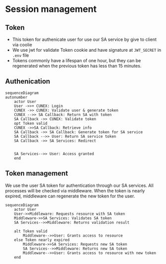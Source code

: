 
# Session management
## Token 
- This token for authenicate user for use our SA service by give to client via coolie
- We use jwt for validate Token cookie and have signature at `JWT_SECRET` in `.env` file
- Tokens commonly have a lifespan of one hour, but they can be regenerated when the previous token has less than 15 minutes.
## Authenication
``` mermaid
sequenceDiagram
autonumber
    actor User
    User ->>+ CUNEX: Login
    CUNEX ->> CUNEX: Validate user & generate token
    CUNEX -->> SA Callback: Return SA with token
    SA Callback ->> CUNEX: Validate token
    opt Token valid
    CUNEX ->>SA Callback: Retrieve info
    SA Callback ->> SA Callback: Generate token for SA service
    SA Callback -->> User: Return SA service token
    SA Callback ->> SA Services: Redirect

    
    SA Services-->> User: Access granted
    end

```

## Token management
We use the user SA token for authentication through our SA services. All processes will be checked via middleware. When the token is nearly expired, middleware can regenerate the new token for the user.


``` mermaid
sequenceDiagram
    actor User
    User->>Middleware: Requests resource with SA token
    Middleware->>SA Services: Validates SA token
    SA Services-->>Middleware: Returns validation result

    alt Token valid
        Middleware-->>User: Grants access to resource
    else Token nearly expired
        Middleware->>SA Services: Requests new SA token
        SA Services-->>Middleware: Returns new SA token
        Middleware-->>User: Grants access to resource with new token
    end
```